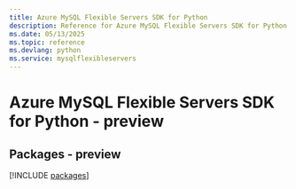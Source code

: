 ```yaml
---
title: Azure MySQL Flexible Servers SDK for Python
description: Reference for Azure MySQL Flexible Servers SDK for Python
ms.date: 05/13/2025
ms.topic: reference
ms.devlang: python
ms.service: mysqlflexibleservers
---
```

# Azure MySQL Flexible Servers SDK for Python - preview
## Packages - preview
[!INCLUDE [packages](mysql-flexible-servers-index.md)]